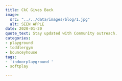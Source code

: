 ```yaml
---
title: CkC Gives Back
image:
  src: "../../data/images/blog/1.jpg"
  alt: SEEN APPLE
date: 2020-01-20
quote_text: Stay updated with Community outreach.
categories:
- playground
- toddlergym
- bounceyhouse
tags:
- 'indoorplayground '
- softplay

---
```

